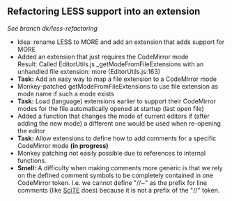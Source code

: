 ## Refactoring LESS support into an extension

_See branch dk/less-refactoring_

- Idea: rename LESS to MORE and add an extension that adds support for MORE
- Added an extension that just requires the CodeMirror mode  
  Result: Called EditorUtils.js _getModeFromFileExtensions with an unhandled file extension: more (EditorUtils.js:163)
- **Task:** Add an easy way to map a file extension to a CodeMirror mode
- Monkey-patched getModeFromFileExtensions to use file extension as mode name if such a mode exists
- **Task:** Load (language) extensions earlier to support their CodeMirror modes for the file automatically opened at startup (last open file)
- Added a function that changes the mode of current editors if (after adding the new mode) a different one would be used when re-opening the editor
- **Task:** Allow extensions to define how to add comments for a specific CodeMirror mode **(in progress)**  
- Monkey patching not easily possible due to references to internal functions.
- **Smell:** A difficulty when making comments more generic is that we rely on the defined comment symbols to be completely contained in one CodeMirror token. I.e. we cannot define "//~" as the prefix for line comments (like [SciTE](http://www.scintilla.org/SciTE.html) does) because it is not a prefix of the "//" token.